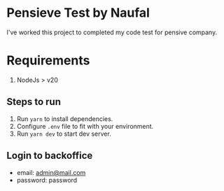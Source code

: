 # Pensieve Test by Naufal
I've worked this project to completed my code test for pensive company.

# Requirements
1. NodeJs > v20

## Steps to run
1. Run `yarn` to install dependencies.
2. Configure `.env` file to fit with your environment.
5. Run `yarn dev` to start dev server.

## Login to backoffice
- email: admin@mail.com
- password: password